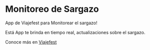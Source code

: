 # Monitoreo de Sargazo
App de Viajefest para Monitorear el sargazo! 

Está App te brinda en tiempo real, actualizaciones sobre el sargazo.

Conoce más en [Viajefest](viajefest.com) 

